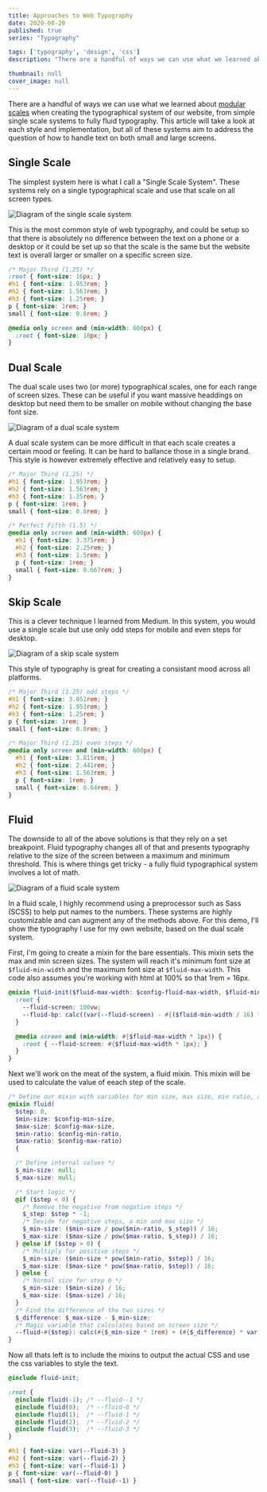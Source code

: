 ```yaml
---
title: Approaches to Web Typography
date: 2020-08-20
published: true
series: "Typography"

tags: ['typography', 'design', 'css']
description: "There are a handful of ways we can use what we learned about modular scales when creating the typographical system of our website, from simple single scale systems to fully fluid typography. This article will take a look at each style and implementation, but all of these systems aim to address the question of how to handle text on both small and large screens."

thumbnail: null
cover_image: null
---
```


There are a handful of ways we can use what we learned about [modular scales](/thoughts/typographical-scale/) when creating the typographical system of our website, from simple single scale systems to fully fluid typography. This article will take a look at each style and implementation, but all of these systems aim to address the question of how to handle text on both small and large screens.

## Single Scale

The simplest system here is what I call a "Single Scale System". These systems rely on a single typographical scale and use that scale on all screen types.

![Diagram of the single scale system](/images/posts/single-scale.png)

This is the most common style of web typography, and could be setup so that there is absolutely no difference between the text on a phone or a desktop or it could be set up so that the scale is the same but the website text is overall larger or smaller on a specific screen size.

```css
/* Major Third (1.25) */
:root { font-size: 16px; }
#h1 { font-size: 1.953rem; }
#h2 { font-size: 1.563rem; }
#h3 { font-size: 1.25rem; }
p { font-size: 1rem; }
small { font-size: 0.8rem; }

@media only screen and (min-width: 600px) {
  :root { font-size: 18px; }
}
```

## Dual Scale

The dual scale uses two (or more) typographical scales, one for each range of screen sizes. These can be useful if you want massive headdings on desktop but need them to be smaller on mobile without changing the base font size.

![Diagram of a dual scale system](/images/posts/dual-scale.png)

A dual scale system can be more difficult in that each scale creates a certain mood or feeling. It can be hard to ballance those in a single brand. This style is however extremely effective and relatively easy to setup.

```css
/* Major Third (1.25) */
#h1 { font-size: 1.953rem; }
#h2 { font-size: 1.563rem; }
#h3 { font-size: 1.25rem; }
p { font-size: 1rem; }
small { font-size: 0.8rem; }

/* Perfect Fifth (1.5) */
@media only screen and (min-width: 600px) {
  #h1 { font-size: 3.375rem; }
  #h2 { font-size: 2.25rem; }
  #h3 { font-size: 1.5rem; }
  p { font-size: 1rem; }
  small { font-size: 0.667rem; }
}
```

## Skip Scale

This is a clever technique I learned from Medium. In this system, you would use a single scale but use only odd steps for mobile and even steps for desktop.

![Diagram of a skip scale system](/images/posts/skip-scale.png)

This style of typography is great for creating a consistant mood across all platforms.

```css
/* Major Third (1.25) odd steps */
#h1 { font-size: 3.052rem; }
#h2 { font-size: 1.953rem; }
#h3 { font-size: 1.25rem; }
p { font-size: 1rem; }
small { font-size: 0.8rem; }

/* Major Third (1.25) even steps */
@media only screen and (min-width: 600px) {
  #h1 { font-size: 3.815rem; }
  #h2 { font-size: 2.441rem; }
  #h3 { font-size: 1.563rem; }
  p { font-size: 1rem; }
  small { font-size: 0.64rem; }
}
```

## Fluid

The downside to all of the above solutions is that they rely on a set breakpoint. Fluid typography changes all of that and presents typography relative to the size of the screen between a maximum and minimum threshold. This is where things get tricky - a fully fluid typographical system involves a lot of math.

![Diagram of a fluid scale system](/images/posts/fluid-scale.png)

In a fluid scale, I highly recommend using a preprocessor such as Sass (SCSS) to help put names to the numbers. These systems are highly customizable and can augment any of the methods above. For this demo, I'll show the typography I use for my own website, based on the dual scale system.

First, I'm going to create a mixin for the bare essentials. This mixin sets the max and min screen sizes. The system will reach it's minimum font size at `$fluid-min-width` and the maximum font size at `$fluid-max-width`. This code also assumes you're working with html at 100% so that 1rem = 16px.

```scss
@mixin fluid-init($fluid-max-width: $config-fluid-max-width, $fluid-min-width: $config-fluid-min-width) {
  :root {
    --fluid-screen: 100vw;
    --fluid-bp: calc((var(--fluid-screen) - #{($fluid-min-width / 16) * 1rem}) / #{($fluid-max-width / 16) - ($fluid-min-width / 16)});
  }

  @media screen and (min-width: #{$fluid-max-width * 1px}) {
    :root { --fluid-screen: #{$fluid-max-width * 1px}; }
  }
}
```

Next we'll work on the meat of the system, a fluid mixin. This mixin will be used to calculate the value of eeach step of the scale.

```scss
/* Define our mixin with variables for min size, max size, min ratio, and max ratio */
@mixin fluid(
  $step: 0,
  $min-size: $config-min-size,
  $max-size: $config-max-size,
  $min-ratio: $config-min-ratio,
  $max-ratio: $config-max-ratio)
  {

  /* Define internal values */
  $_min-size: null;
  $_max-size: null;

  /* Start logic */
  @if ($step < 0) {
    /* Remove the negative from negative steps */
    $_step: $step * -1;
    /* Devide for negative steps, a min and max size */
    $_min-size: ($min-size / pow($min-ratio, $_step)) / 16;
    $_max-size: ($max-size / pow($max-ratio, $_step)) / 16;
  } @else if ($step > 0) {
    /* Multiply for positive steps */
    $_min-size: ($min-size * pow($min-ratio, $step)) / 16;
    $_max-size: ($max-size * pow($max-ratio, $step)) / 16;
  } @else {
    /* Normal size for step 0 */
    $_min-size: ($min-size) / 16;
    $_max-size: ($max-size) / 16;
  }
  /* Find the difference of the two sizes */
  $_difference: $_max-size - $_min-size;
  /* Magic variable that calculates based on screen size */
  --fluid-#{$step}: calc(#{$_min-size * 1rem} + (#{$_difference} * var(--fluid-bp)));
}
```

Now all thats left is to include the mixins to output the actual CSS and use the css variables to style the text.

```scss
@include fluid-init;

:root {
  @include fluid(-1); /* --fluid--1 */
  @include fluid(0);  /* --fluid-0 */
  @include fluid(1);  /* --fluid-1 */
  @include fluid(2);  /* --fluid-2 */
  @include fluid(3);  /* --fluid-3 */
}

#h1 { font-size: var(--fluid-3) }
#h2 { font-size: var(--fluid-2) }
#h3 { font-size: var(--fluid-1) }
p { font-size: var(--fluid-0) }
small { font-size: var(--fluid--1) }
```
